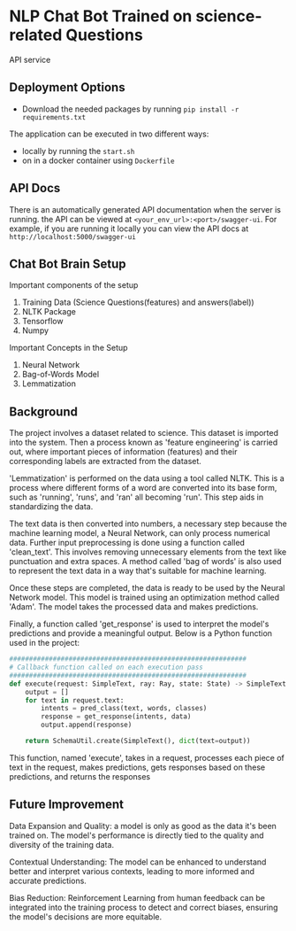 # NLP Chat Bot Trained on science-related Questions

API service

## Deployment Options
- Download the needed packages by running `pip install -r requirements.txt`

The application can be executed in two different ways:
- locally by running the `start.sh`
- on in a docker container using `Dockerfile`

## API Docs
There is an automatically generated API documentation when the server is running. the API can be viewed at `<your_env_url>:<port>/swagger-ui`. For example, if you are running it locally you can view the API docs at `http://localhost:5000/swagger-ui`

## Chat Bot Brain Setup

Important components of the setup
1. Training Data (Science Questions(features) and answers(label))
2. NLTK Package
3. Tensorflow
4. Numpy

Important Concepts in the Setup
1. Neural Network
2. Bag-of-Words Model
3. Lemmatization


## Background 
The project involves a dataset related to science. This dataset is imported into the system. Then a process known as 'feature engineering' is carried out, where important pieces of information (features) and their corresponding labels are extracted from the dataset.

'Lemmatization' is performed on the data using a tool called NLTK. This is a process where different forms of a word are converted into its base form, such as 'running', 'runs', and 'ran' all becoming 'run'. This step aids in standardizing the data.

The text data is then converted into numbers, a necessary step because the machine learning model, a Neural Network, can only process numerical data.
Further input preprocessing is done using a function called 'clean_text'. This involves removing unnecessary elements from the text like punctuation and extra spaces. A method called 'bag of words' is also used to represent the text data in a way that's suitable for machine learning.

Once these steps are completed, the data is ready to be used by the Neural Network model. This model is trained using an optimization method called 'Adam'. The model takes the processed data and makes predictions.

Finally, a function called 'get_response' is used to interpret the model's predictions and provide a meaningful output.
Below is a Python function used in the project:

```python
############################################################
# Callback function called on each execution pass
############################################################
def execute(request: SimpleText, ray: Ray, state: State) -> SimpleText:
    output = []
    for text in request.text:
        intents = pred_class(text, words, classes)
        response = get_response(intents, data)
        output.append(response)

    return SchemaUtil.create(SimpleText(), dict(text=output))
```

This function, named 'execute', takes in a request, processes each piece of text in the request, makes predictions, gets responses based on these predictions, and returns the responses


## Future Improvement 
Data Expansion and Quality: a model is only as good as the data it's been trained on. The model's performance is directly tied to the quality and diversity of the training data.

Contextual Understanding: The model can be enhanced to understand better and interpret various contexts, leading to more informed and accurate predictions.

Bias Reduction: Reinforcement Learning from human feedback can be integrated into the training process to detect and correct biases, ensuring the model's decisions are more equitable.

